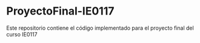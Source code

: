 # ProyectoFinal-IE0117
Este repositorio contiene el código implementado para el proyecto final del curso IE0117
